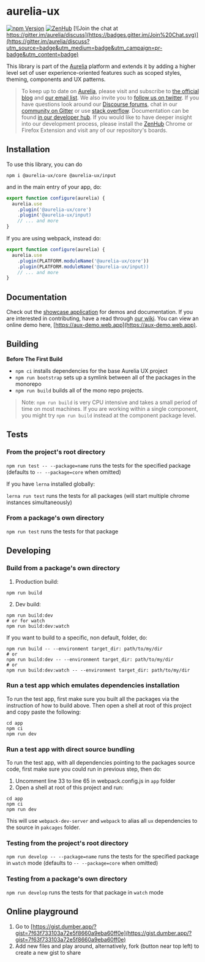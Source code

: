 # aurelia-ux

[![npm Version](https://img.shields.io/npm/v/@aurelia-ux/core.svg)](https://www.npmjs.com/package/@aurelia-ux/core)
[![ZenHub](https://raw.githubusercontent.com/ZenHubIO/support/master/zenhub-badge.png)](https://zenhub.io)
[![Join the chat at https://gitter.im/aurelia/discuss](https://badges.gitter.im/Join%20Chat.svg)](https://gitter.im/aurelia/discuss?utm_source=badge&utm_medium=badge&utm_campaign=pr-badge&utm_content=badge)

This library is part of the [Aurelia](http://www.aurelia.io/) platform and extends it by adding a higher level set of user experience-oriented features such as scoped styles, theming, components and UX patterns.

> To keep up to date on [Aurelia](http://www.aurelia.io/), please visit and subscribe to [the official blog](http://blog.aurelia.io/) and [our email list](http://eepurl.com/ces50j). We also invite you to [follow us on twitter](https://twitter.com/aureliaeffect). If you have questions look around our [Discourse forums](https://discourse.aurelia.io/), chat in our [community on Gitter](https://gitter.im/aurelia/discuss) or use [stack overflow](http://stackoverflow.com/search?q=aurelia). Documentation can be found [in our developer hub](http://aurelia.io/docs). If you would like to have deeper insight into our development process, please install the [ZenHub](https://zenhub.io) Chrome or Firefox Extension and visit any of our repository's boards.

## Installation

To use this library, you can do
```
npm i @aurelia-ux/core @aurelia-ux/input
```

and in the main entry of your app, do:

```ts
export function configure(aurelia) {
  aurelia.use
    .plugin('@aurelia-ux/core')
    .plugin('@aurelia-ux/input)
    // ... and more
}
```

If you are using webpack, instead do:
```ts
export function configure(aurelia) {
  aurelia.use
    .plugin(PLATFORM.moduleName('@aurelia-ux/core'))
    .plugin(PLATFORM.moduleName('@aurelia-ux/input))
    // ... and more
}
```

## Documentation

Check out the [showcase application](https://github.com/aurelia/app-ux-showcase) for demos and documentation. If you are interested in contributing, have a read through [our wiki](https://github.com/aurelia/ux/wiki). You can view an online demo here, [https://aux-demo.web.app](https://aux-demo.web.app).

## Building

**Before The First Build**

* `npm ci` installs dependencies for the base Aurelia UX project
* `npm run bootstrap` sets up a symlink between all of the packages in the monorepo
* `npm run build` builds all of the mono repo projects.

>Note: `npm run build` is very CPU intensive and takes a small period of time on most machines. If you are working within a single component, you might try `npm run build` instead at the component package level.

## Tests

### From the project's root directory

`npm run test -- --package=name` runs the tests for the specified package (defaults to `-- --package=core` when omitted)

If you have `lerna` installed globally:

`lerna run test` runs the tests for all packages (will start multiple chrome instances simultaneously)

### From a package's own directory

`npm run test` runs the tests for that package

## Developing

### Build from a package's own directory

1. Production build:
```shell
npm run build
```
2. Dev build:
```shell
npm run build:dev
# or for watch
npm run build:dev:watch
```

If you want to build to a specific, non default, folder, do:
```shell
npm run build -- --environment target_dir: path/to/my/dir
# or
npm run build:dev -- --environment target_dir: path/to/my/dir
# or
npm run build:dev:watch -- --environment target_dir: path/to/my/dir
```

### Run a test app which emulates dependencies installation
To run the test app, first make sure you built all the packages via the instruction of how to build above. Then open a shell at root of this project and copy paste the following:
```shell
cd app
npm ci
npm run dev
```

### Run a test app with direct source bundling

To run the test app, with all dependencies pointing to the packages source code, first make sure you could run in previous step, then do:
1. Uncomment line 33 to line 65 in webpack.config.js in `app` folder
2. Open a shell at root of this project and run:

```shell
cd app
npm ci
npm run dev
```

This will use `webpack-dev-server` and `webpack` to alias all `ux` dependencies to the source in `pakcages` folder.

### Testing from the project's root directory

`npm run develop -- --package=name` runs the tests for the specified package in `watch` mode  (defaults to `-- --package=core` when omitted)

### Testing from a package's own directory

`npm run develop` runs the tests for that package in `watch` mode

## Online playground

1. Go to [https://gist.dumber.app/?gist=7f63f733103a72e5f8660a9eba60ff0e](https://gist.dumber.app/?gist=7f63f733103a72e5f8660a9eba60ff0e)
2. Add new files and play around, alternatively, fork (button near top left) to create a new gist to share
